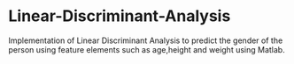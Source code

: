 # Linear-Discriminant-Analysis
Implementation of Linear Discriminant Analysis to predict the gender of the person using feature elements such as age,height and weight using Matlab.
